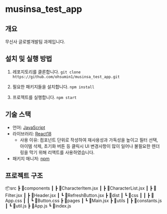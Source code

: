 # musinsa_test_app

## 개요

무신사 글로벌개발팀 과제입니다.

## 설치 및 실행 방법

1. 레포지토리를 클론합니다.
`git clone https://github.com/ohsumin1/musinsa_test_app.git`

2. 필요한 패키지들을 설치합니다.
`npm install` 

3. 프로젝트를 실행합니다.
`npm start` 

## 기술 스택

-   언어: [JavaScript](https://developer.mozilla.org/en-US/docs/Web/JavaScript)
-   라이브러리: [React18](https://reactjs.org/) 
    - 사용 이유: 컴포넌트 단위로 작성하여 재사용성과 가독성을 높이고 필터 선택, 아이템 삭제, 초기화 버튼 등 클릭시 UI 변경사항이 많이 일어나 불필요한 렌더링을 막기 위해 리액트를 사용하였습니다.
-   패키지 매니저: [npm](https://www.npmjs.com/)

## 프로젝트 구조

📦src
 ┣ 📂components
 ┃ ┣ 📜CharacterItem.jsx
 ┃ ┣ 📜CharacterList.jsx
 ┃ ┣ 📜Filter.jsx
 ┃ ┣ 📜Header.jsx
 ┃ ┗ 📜RefreshButton.jsx
 ┣ 📂dist
 ┃ ┗ 📂css
 ┃ ┃ ┣ 📜App.css
 ┃ ┃ ┗ 📜Button.css
 ┣ 📂pages
 ┃ ┗ 📜Main.jsx
 ┣ 📂utils
 ┃ ┣ 📜constants.js
 ┃ ┗ 📜util.js
 ┣ 📜App.js
 ┗ 📜index.js
